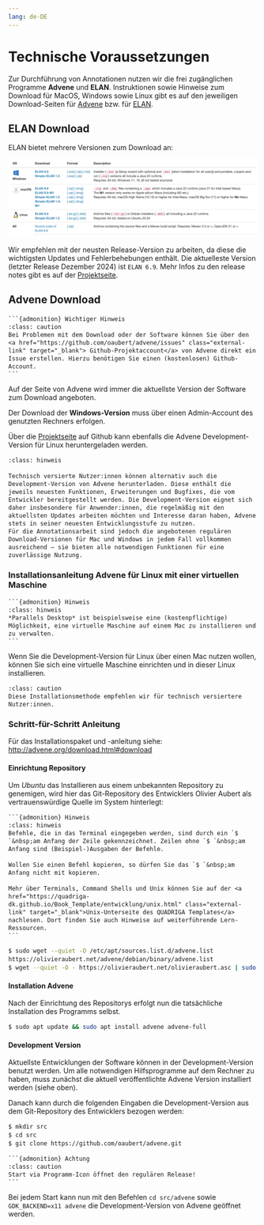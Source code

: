 ```yaml
---
lang: de-DE
---
```

# Technische Voraussetzungen

Zur Durchführung von Annotationen nutzen wir die frei zugänglichen Programme **Advene** und **ELAN**. Instruktionen sowie Hinweise zum Download für MacOS, Windows sowie Linux gibt es auf den jeweiligen Download-Seiten für <a href="https://www.advene.org/download.html#download" class="external-link" target="_blank">Advene</a> bzw. für <a href="https://archive.mpi.nl/tla/elan/download" class="external-link" target="_blank">ELAN</a>.

## ELAN Download

ELAN bietet mehrere Versionen zum Download an:

![Elan-Download-Versionen](../assets/Elan-Download-Screenshot.png)

Wir empfehlen mit der neusten Release-Version zu arbeiten, da diese die wichtigsten Updates und Fehlerbehebungen enthält. Die aktuelleste Version (letzter Release Dezember 2024) ist `ELAN 6.9`. Mehr Infos zu den release notes gibt es auf der <a href="https://archive.mpi.nl/tla/elan/release-notes" class="external-link" target="_blank"> Projektseite</a>.

## Advene Download 

````{margin}
```{admonition} Wichtiger Hinweis
:class: caution
Bei Problemen mit dem Download oder der Software können Sie über den <a href="https://github.com/oaubert/advene/issues" class="external-link" target="_blank"> Github-Projektaccount</a> von Advene direkt ein Issue erstellen. Hierzu benötigen Sie einen (kostenlosen) Github-Account.
```
````

Auf der Seite von Advene wird immer die aktuellste Version der Software zum Download angeboten.

Der Download der **Windows-Version** muss über einen Admin-Account des genutzten Rechners erfolgen.

Über die <a href="https://github.com/oaubert/advene/" class="external-link" target="_blank">Projektseite</a> auf Github kann ebenfalls die Advene Development-Version für Linux heruntergeladen werden.

```{admonition} Für wen ist die Development-Version geeignet?
:class: hinweis

Technisch versierte Nutzer:innen können alternativ auch die Development-Version von Advene herunterladen. Diese enthält die jeweils neuesten Funktionen, Erweiterungen und Bugfixes, die vom Entwickler bereitgestellt werden. Die Development-Version eignet sich daher insbesondere für Anwender:innen, die regelmäßig mit den aktuellsten Updates arbeiten möchten und Interesse daran haben, Advene stets in seiner neuesten Entwicklungsstufe zu nutzen.
Für die Annotationsarbeit sind jedoch die angebotenen regulären Download-Versionen für Mac und Windows in jedem Fall vollkommen ausreichend – sie bieten alle notwendigen Funktionen für eine zuverlässige Nutzung.

```

### Installationsanleitung Advene für Linux mit einer virtuellen Maschine

````{margin}
```{admonition} Hinweis
:class: hinweis 
*Parallels Desktop* ist beispielsweise eine (kostenpflichtige) Möglichkeit, eine virtuelle Maschine auf einem Mac zu installieren und zu verwalten.
```
````

Wenn Sie die Development-Version für Linux über einen Mac nutzen wollen, können Sie sich eine virtuelle Maschine einrichten und in dieser Linux installieren. 

```{admonition} Achtung
:class: caution
Diese Installationsmethode empfehlen wir für technisch versiertere Nutzer:innen.
```

### Schritt-für-Schritt Anleitung

Für das Installationspaket und -anleitung siehe: <a href="https://www.advene.org/download.html#download" class="external-link" target="_blank">http://advene.org/download.html#download</a>

#### Einrichtung Repository

Um *Ubuntu* das Installieren aus einem unbekannten Repository zu genemigen, wird hier das Git-Repository des Entwicklers Olivier Aubert als vertrauenswürdige Quelle im System hinterlegt:

````{margin}
```{admonition} Hinweis
:class: hinweis
Befehle, die in das Terminal eingegeben werden, sind durch ein `$ `&nbsp;am Anfang der Zeile gekennzeichnet. Zeilen ohne `$ `&nbsp;am Anfang sind (Beispiel-)Ausgaben der Befehle.

Wollen Sie einen Befehl kopieren, so dürfen Sie das `$ `&nbsp;am Anfang nicht mit kopieren.

Mehr über Terminals, Command Shells und Unix können Sie auf der <a href="https://quadriga-dk.github.io/Book_Template/entwicklung/unix.html" class="external-link" target="_blank">Unix-Unterseite des QUADRIGA Templates</a> nachlesen. Dort finden Sie auch Hinweise auf weiterführende Lern-Ressourcen.
```
````

```bash
$ sudo wget --quiet -O /etc/apt/sources.list.d/advene.list 
https://olivieraubert.net/advene/debian/binary/advene.list
$ wget --quiet -O - https://olivieraubert.net/olivieraubert.asc | sudo apt-key add -
```

#### Installation Advene

Nach der Einrichtung des Repositorys erfolgt nun die tatsächliche Installation des Programms selbst.

```bash
$ sudo apt update && sudo apt install advene advene-full
```

#### Development Version

Aktuellste Entwicklungen der Software können in der Development-Version benutzt werden. Um alle notwendigen Hilfsprogramme auf dem Rechner zu haben, muss zunächst die aktuell veröffentlichte Advene Version installiert werden (siehe oben).

Danach kann durch die folgenden Eingaben die Development-Version aus dem Git-Repository des Entwicklers bezogen werden:

```bash
$ mkdir src
$ cd src
$ git clone https://github.com/oaubert/advene.git
```


````{margin}
```{admonition} Achtung
:class: caution
Start via Programm-Icon öffnet den regulären Release!
```
````
Bei jedem Start kann nun mit den Befehlen `cd src/advene` sowie `GDK_BACKEND=x11 advene` die Development-Version von Advene geöffnet werden.